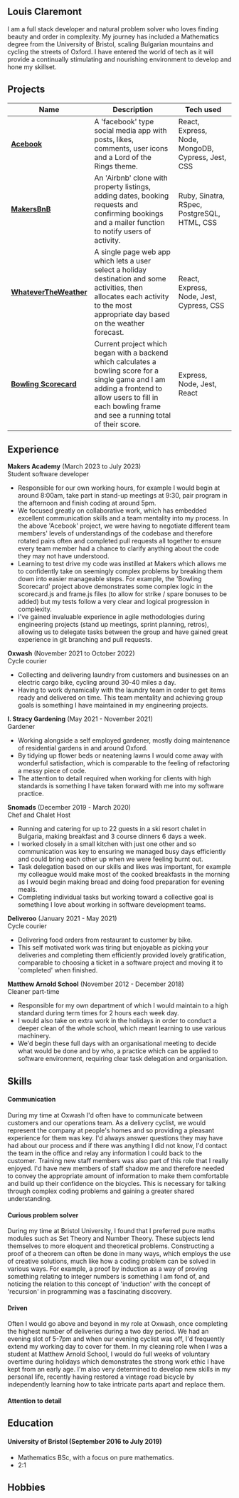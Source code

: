 ## Louis Claremont

I am a full stack developer and natural problem solver who loves finding beauty and order in complexity. My journey has included a Mathematics degree from the University of Bristol, scaling Bulgarian mountains and cycling the streets of Oxford. I have entered the world of tech as it will provide a continually stimulating and nourishing environment to develop and hone my skillset.

## Projects
[**Acebook**]: https://github.com/lplclaremont/trelloship_of_the_string
[**MakersBnB**]: https://github.com/lplclaremont/makersbnb
[**WhateverTheWeather**]: https://github.com/lplclaremont/ep3-raining-mern
[**Bowling Scorecard**]: https://github.com/lplclaremont/bowling-scorecard


| Name                         | Description                                            | Tech used                 |
| ---------------------------- | ------------------------------------------------------ | -------------------------- |
| [**Acebook**]                | A 'facebook' type social media app with posts, likes, comments, user icons and a Lord of the Rings theme. | React, Express, Node, MongoDB, Cypress, Jest, CSS   |
| [**MakersBnB**]              | An 'Airbnb' clone with property listings, adding dates, booking requests and confirming bookings and a mailer function to notify users of activity.                                      | Ruby, Sinatra, RSpec, PostgreSQL, HTML, CSS                       |
| [**WhateverTheWeather**]     | A single page web app which lets a user select a holiday destination and some activities, then allocates each activity to the most appropriate day based on the weather forecast.                                      | React, Express, Node, Jest, Cypress, CSS                       |
| [**Bowling Scorecard**]      | Current project which began with a backend which calculates a bowling score for a single game and I am adding a frontend to allow users to fill in each bowling frame and see a running total of their score. | Express, Node, Jest, React |

## Experience

**Makers Academy** (March 2023 to July 2023)  
Student software developer

- Responsible for our own working hours, for example I would begin at around 8:00am, take part in stand-up meetings at 9:30, pair program in the afternoon and finish coding at around 5pm.
- We focused greatly on collaborative work, which has embedded excellent communication skills and a team mentality into my process. In the above 'Acebook' project, we were having to negotiate different team members' levels of understandings of the codebase and therefore rotated pairs often and completed pull requests all together to ensure every team member had a chance to clarify anything about the code they may not have understood.
- Learning to test drive my code was instilled at Makers which allows me to confidently take on seemingly complex problems by breaking them down into easier manageable steps. For example, the 'Bowling Scorecard' project above demonstrates some complex logic in the scorecard.js and frame.js files (to allow for strike / spare bonuses to be added) but my tests follow a very clear and logical progression in complexity.
- I've gained invaluable experience in agile methodologies during engineering projects (stand up meetings, sprint planning, retros), allowing us to delegate tasks between the group and have gained great experience in git branching and pull requests.

**Oxwash** (November 2021 to October 2022)  
Cycle courier

- Collecting and delivering laundry from customers and businesses on an electric cargo bike, cycling around 30-40 miles a day.
- Having to work dynamically with the laundry team in order to get items ready and delivered on time. This team mentality and achieving group goals is something I have maintained in my engineering projects.

**I. Stracy Gardening** (May 2021 - November 2021)  
Gardener

- Working alongside a self employed gardener, mostly doing maintenance of residential gardens in and around Oxford.
- By tidying up flower beds or neatening lawns I would come away with wonderful satisfaction, which is comparable to the feeling of refactoring a messy piece of code.
- The attention to detail required when working for clients with high standards is something I have taken forward with me into my software practice.

**Snomads** (December 2019 - March 2020)    
Chef and Chalet Host

- Running and catering for up to 22 guests in a ski resort chalet in Bulgaria, making breakfast and 3 course dinners 6 days a week.
- I worked closely in a small kitchen with just one other and so communication was key to ensuring we managed busy days efficiently and could bring each other up when we were feeling burnt out.
- Task delegation based on our skills and likes was important, for example my colleague would make most of the cooked breakfasts in the morning as I would begin making bread and doing food preparation for evening meals.
- Completing individual tasks but working toward a collective goal is something I love about working in software development teams.

**Deliveroo** (January 2021 - May 2021)     
Cycle courier

- Delivering food orders from restaurant to customer by bike.
- This self motivated work was tiring but enjoyable as picking your deliveries and completing them efficiently provided lovely gratification, comparable to choosing a ticket in a software project and moving it to 'completed' when finished.

**Matthew Arnold School** (November 2012 - December 2018)      
Cleaner part-time

- Responsible for my own department of which I would maintain to a high standard during term times for 2 hours each week day.
- I would also take on extra work in the holidays in order to conduct a deeper clean of the whole school, which meant learning to use various machinery.
- We'd begin these full days with an organisational meeting to decide what would be done and by who, a practice which can be applied to software environment, requiring clear task delegation and organisation.

## Skills

#### Communication
During my time at Oxwash I'd often have to communicate between customers and our operations team. As a delivery cyclist, we would represent the company at people's homes and so providing a pleasant experience for them was key. I'd always answer questions they may have had about our process and if there was anything I did not know, I'd contact the team in the office and relay any information I could back to the customer. Training new staff members was also part of this role that I really enjoyed. I'd have new members of staff shadow me and therefore needed to convey the appropriate amount of information to make them comfortable and build up their confidence on the bicycles. This is necessary for talking through complex coding problems and gaining a greater shared understanding.

#### Curious problem solver
During my time at Bristol University, I found that I preferred pure maths modules such as Set Theory and Number Theory. These subjects lend themselves to more eloquent and theoretical problems. Constructing a proof of a theorem can often be done in many ways, which employs the use of creative solutions, much like how a coding problem can be solved in various ways. For example, a proof by induction as a way of proving something relating to integer numbers is something I am fond of, and noticing the relation to this concept of 'induction' with the concept of 'recursion' in programming was a fascinating discovery.

#### Driven
Often I would go above and beyond in my role at Oxwash, once completing the highest number of deliveries during a two day period. We had an evening slot of 5-7pm and when our evening cyclist was off, I'd frequently extend my working day to cover for them.
In my cleaning role when I was a student at Matthew Arnold School, I would do full weeks of voluntary overtime during holidays which demonstrates the strong work ethic I have kept from an early age.
I'm also very determined to develop new skills in my personal life, recently having restored a vintage road bicycle by independently learning how to take intricate parts apart and replace them.

#### Attention to detail


## Education

#### University of Bristol (September 2016 to July 2019)

- Mathematics BSc, with a focus on pure mathematics.
- 2:1

## Hobbies
<!-- 
Any cool stuff that makes you a super part of a software development team -->
